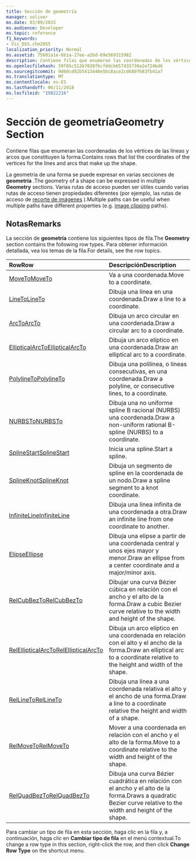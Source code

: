 ```yaml
---
title: Sección de geometría
manager: soliver
ms.date: 03/09/2015
ms.audience: Developer
ms.topic: reference
f1_keywords:
- Vis_DSS.chm2055
localization_priority: Normal
ms.assetid: 75601a1e-6b1a-27ee-a2bd-69e569315982
description: Contiene filas que enumeran las coordenadas de los vértices de las líneas y arcos que constituyen la forma.
ms.openlocfilehash: 59f85c512b7038f6cfddcb657435730a2e724bd6
ms.sourcegitcommit: 9d60cd82b5413446e5bc8ace2cd689f683fb41a7
ms.translationtype: MT
ms.contentlocale: es-ES
ms.lasthandoff: 06/11/2018
ms.locfileid: "19822216"
---
```

# <a name="geometry-section"></a><span data-ttu-id="26a2a-103">Sección de geometría</span><span class="sxs-lookup"><span data-stu-id="26a2a-103">Geometry Section</span></span>

<span data-ttu-id="26a2a-104">Contiene filas que enumeran las coordenadas de los vértices de las líneas y arcos que constituyen la forma.</span><span class="sxs-lookup"><span data-stu-id="26a2a-104">Contains rows that list the coordinates of the vertices for the lines and arcs that make up the shape.</span></span> 
  
<span data-ttu-id="26a2a-105">La geometría de una forma se puede expresar en varias secciones de **geometría** .</span><span class="sxs-lookup"><span data-stu-id="26a2a-105">The geometry of a shape can be expressed in multiple **Geometry** sections.</span></span> <span data-ttu-id="26a2a-106">Varias rutas de acceso pueden ser útiles cuando varias rutas de acceso tienen propiedades diferentes (por ejemplo, las rutas de acceso de [recorte de imágenes](clippingpath-cell-foreign-image-info-section.md) ).</span><span class="sxs-lookup"><span data-stu-id="26a2a-106">Multiple paths can be useful when multiple paths have different properties (e.g. [image clipping](clippingpath-cell-foreign-image-info-section.md) paths).</span></span> 
  
## <a name="remarks"></a><span data-ttu-id="26a2a-107">Notas</span><span class="sxs-lookup"><span data-stu-id="26a2a-107">Remarks</span></span>

<span data-ttu-id="26a2a-108">La sección de **geometría** contiene los siguientes tipos de fila.</span><span class="sxs-lookup"><span data-stu-id="26a2a-108">The **Geometry** section contains the following row types.</span></span> <span data-ttu-id="26a2a-109">Para obtener información detallada, vea los temas de la fila.</span><span class="sxs-lookup"><span data-stu-id="26a2a-109">For details, see the row topics.</span></span> 
  
|<span data-ttu-id="26a2a-110">**Row**</span><span class="sxs-lookup"><span data-stu-id="26a2a-110">**Row**</span></span>|<span data-ttu-id="26a2a-111">**Descripción**</span><span class="sxs-lookup"><span data-stu-id="26a2a-111">**Description**</span></span>|
|:-----|:-----|
|[<span data-ttu-id="26a2a-112">MoveTo</span><span class="sxs-lookup"><span data-stu-id="26a2a-112">MoveTo</span></span>](moveto-row-geometry-section.md) <br/> |<span data-ttu-id="26a2a-113">Va a una coordenada.</span><span class="sxs-lookup"><span data-stu-id="26a2a-113">Move to a coordinate.</span></span>  <br/> |
|[<span data-ttu-id="26a2a-114">LineTo</span><span class="sxs-lookup"><span data-stu-id="26a2a-114">LineTo</span></span>](lineto-row-geometry-section.md) <br/> |<span data-ttu-id="26a2a-115">Dibuja una línea en una coordenada.</span><span class="sxs-lookup"><span data-stu-id="26a2a-115">Draw a line to a coordinate.</span></span>  <br/> |
|[<span data-ttu-id="26a2a-116">ArcTo</span><span class="sxs-lookup"><span data-stu-id="26a2a-116">ArcTo</span></span>](arcto-row-geometry-section.md) <br/> |<span data-ttu-id="26a2a-117">Dibuja un arco circular en una coordenada.</span><span class="sxs-lookup"><span data-stu-id="26a2a-117">Draw a circular arc to a coordinate.</span></span>  <br/> |
|[<span data-ttu-id="26a2a-118">EllipticalArcTo</span><span class="sxs-lookup"><span data-stu-id="26a2a-118">EllipticalArcTo</span></span>](ellipticalarcto-row-geometry-section.md) <br/> |<span data-ttu-id="26a2a-119">Dibuja un arco elíptico en una coordenada.</span><span class="sxs-lookup"><span data-stu-id="26a2a-119">Draw an elliptical arc to a coordinate.</span></span>  <br/> |
|[<span data-ttu-id="26a2a-120">PolylineTo</span><span class="sxs-lookup"><span data-stu-id="26a2a-120">PolylineTo</span></span>](polylineto-row-geometry-section.md) <br/> |<span data-ttu-id="26a2a-121">Dibuja una polilínea, o líneas consecutivas, en una coordenada.</span><span class="sxs-lookup"><span data-stu-id="26a2a-121">Draw a polyline, or consecutive lines, to a coordinate.</span></span>  <br/> |
|[<span data-ttu-id="26a2a-122">NURBSTo</span><span class="sxs-lookup"><span data-stu-id="26a2a-122">NURBSTo</span></span>](nurbsto-row-geometry-section.md) <br/> |<span data-ttu-id="26a2a-123">Dibuja una no uniforme spline B racional (NURBS) una coordenada.</span><span class="sxs-lookup"><span data-stu-id="26a2a-123">Draw a non-uniform rational B-spline (NURBS) to a coordinate.</span></span>  <br/> |
|[<span data-ttu-id="26a2a-124">SplineStart</span><span class="sxs-lookup"><span data-stu-id="26a2a-124">SplineStart</span></span>](splinestart-row-geometry-section.md) <br/> |<span data-ttu-id="26a2a-125">Inicia una spline.</span><span class="sxs-lookup"><span data-stu-id="26a2a-125">Start a spline.</span></span>  <br/> |
|[<span data-ttu-id="26a2a-126">SplineKnot</span><span class="sxs-lookup"><span data-stu-id="26a2a-126">SplineKnot</span></span>](splineknot-row-geometry-section.md) <br/> |<span data-ttu-id="26a2a-127">Dibuja un segmento de spline en la coordenada de un nodo.</span><span class="sxs-lookup"><span data-stu-id="26a2a-127">Draw a spline segment to a knot coordinate.</span></span>  <br/> |
|[<span data-ttu-id="26a2a-128">InfiniteLine</span><span class="sxs-lookup"><span data-stu-id="26a2a-128">InfiniteLine</span></span>](infiniteline-row-geometry-section.md) <br/> |<span data-ttu-id="26a2a-129">Dibuja una línea infinita de una coordenada a otra.</span><span class="sxs-lookup"><span data-stu-id="26a2a-129">Draw an infinite line from one coordinate to another.</span></span>  <br/> |
|[<span data-ttu-id="26a2a-130">Elipse</span><span class="sxs-lookup"><span data-stu-id="26a2a-130">Ellipse</span></span>](ellipse-row-geometry-section.md) <br/> |<span data-ttu-id="26a2a-131">Dibuja una elipse a partir de una coordenada central y unos ejes mayor y menor.</span><span class="sxs-lookup"><span data-stu-id="26a2a-131">Draw an ellipse from a center coordinate and a major/minor axis.</span></span>  <br/> |
|[<span data-ttu-id="26a2a-132">RelCubBezTo</span><span class="sxs-lookup"><span data-stu-id="26a2a-132">RelCubBezTo</span></span>](relcubbezto-row-geometry-section.md) <br/> |<span data-ttu-id="26a2a-133">Dibujar una curva Bézier cúbica en relación con el ancho y el alto de la forma.</span><span class="sxs-lookup"><span data-stu-id="26a2a-133">Draw a cubic Bezier curve relative to the width and height of the shape.</span></span>  <br/> |
|[<span data-ttu-id="26a2a-134">RelEllipticalArcTo</span><span class="sxs-lookup"><span data-stu-id="26a2a-134">RelEllipticalArcTo</span></span>](relellipticalarcto-row-geometry-section.md) <br/> |<span data-ttu-id="26a2a-135">Dibuja un arco elíptico en una coordenada en relación con el alto y el ancho de la forma.</span><span class="sxs-lookup"><span data-stu-id="26a2a-135">Draw an elliptical arc to a coordinate relative to the height and width of the shape.</span></span>  <br/> |
|[<span data-ttu-id="26a2a-136">RelLineTo</span><span class="sxs-lookup"><span data-stu-id="26a2a-136">RelLineTo</span></span>](rellineto-row-geometry-section.md) <br/> |<span data-ttu-id="26a2a-137">Dibuja una línea a una coordenada relativa el alto y el ancho de una forma.</span><span class="sxs-lookup"><span data-stu-id="26a2a-137">Draw a line to a coordinate relative the height and width of a shape.</span></span>  <br/> |
|[<span data-ttu-id="26a2a-138">RelMoveTo</span><span class="sxs-lookup"><span data-stu-id="26a2a-138">RelMoveTo</span></span>](relmoveto-row-geometry-section.md) <br/> |<span data-ttu-id="26a2a-139">Mover a una coordenada en relación con el ancho y el alto de la forma.</span><span class="sxs-lookup"><span data-stu-id="26a2a-139">Move to a coordinate relative to the width and height of the shape.</span></span>  <br/> |
|[<span data-ttu-id="26a2a-140">RelQuadBezTo</span><span class="sxs-lookup"><span data-stu-id="26a2a-140">RelQuadBezTo</span></span>](relquadbezto-row-geometry-section.md) <br/> |<span data-ttu-id="26a2a-141">Dibuja una curva Bézier cuadrática en relación con el ancho y el alto de la forma.</span><span class="sxs-lookup"><span data-stu-id="26a2a-141">Draws a quadratic Bezier curve relative to the width and height of the shape.</span></span>  <br/> |
   
<span data-ttu-id="26a2a-142">Para cambiar un tipo de fila en esta sección, haga clic en la fila y, a continuación, haga clic en **Cambiar tipo de fila** en el menú contextual.</span><span class="sxs-lookup"><span data-stu-id="26a2a-142">To change a row type in this section, right-click the row, and then click **Change Row Type** on the shortcut menu.</span></span> 
  

